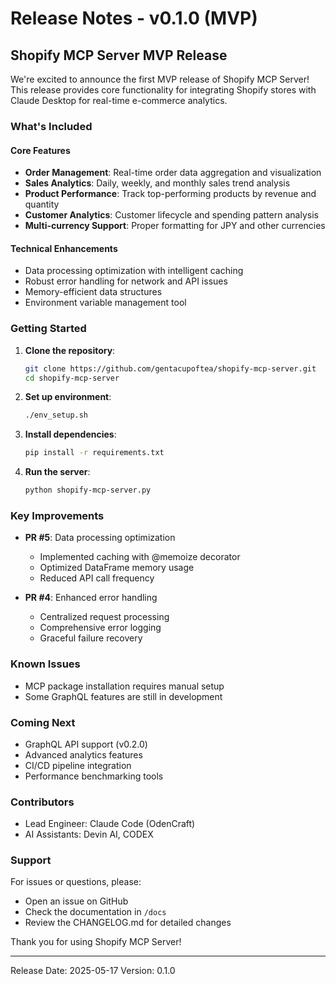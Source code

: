 # Release Notes - v0.1.0 (MVP)

## Shopify MCP Server MVP Release

We're excited to announce the first MVP release of Shopify MCP Server! This release provides core functionality for integrating Shopify stores with Claude Desktop for real-time e-commerce analytics.

### What's Included

#### Core Features
- **Order Management**: Real-time order data aggregation and visualization
- **Sales Analytics**: Daily, weekly, and monthly sales trend analysis
- **Product Performance**: Track top-performing products by revenue and quantity
- **Customer Analytics**: Customer lifecycle and spending pattern analysis
- **Multi-currency Support**: Proper formatting for JPY and other currencies

#### Technical Enhancements
- Data processing optimization with intelligent caching
- Robust error handling for network and API issues
- Memory-efficient data structures
- Environment variable management tool

### Getting Started

1. **Clone the repository**:
   ```bash
   git clone https://github.com/gentacupoftea/shopify-mcp-server.git
   cd shopify-mcp-server
   ```

2. **Set up environment**:
   ```bash
   ./env_setup.sh
   ```

3. **Install dependencies**:
   ```bash
   pip install -r requirements.txt
   ```

4. **Run the server**:
   ```bash
   python shopify-mcp-server.py
   ```

### Key Improvements

- **PR #5**: Data processing optimization
  - Implemented caching with @memoize decorator
  - Optimized DataFrame memory usage
  - Reduced API call frequency

- **PR #4**: Enhanced error handling
  - Centralized request processing
  - Comprehensive error logging
  - Graceful failure recovery

### Known Issues

- MCP package installation requires manual setup
- Some GraphQL features are still in development

### Coming Next

- GraphQL API support (v0.2.0)
- Advanced analytics features
- CI/CD pipeline integration
- Performance benchmarking tools

### Contributors

- Lead Engineer: Claude Code (OdenCraft)
- AI Assistants: Devin AI, CODEX

### Support

For issues or questions, please:
- Open an issue on GitHub
- Check the documentation in `/docs`
- Review the CHANGELOG.md for detailed changes

Thank you for using Shopify MCP Server!

---
Release Date: 2025-05-17
Version: 0.1.0